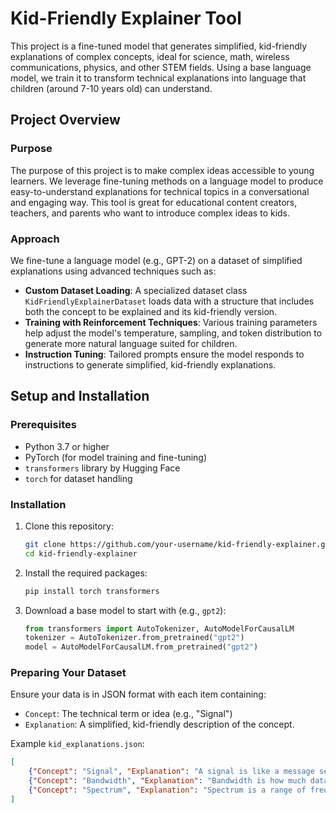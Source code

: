 # Kid-Friendly Explainer Tool

This project is a fine-tuned model that generates simplified, kid-friendly explanations of complex concepts, ideal for science, math, wireless communications, physics, and other STEM fields. Using a base language model, we train it to transform technical explanations into language that children (around 7-10 years old) can understand.

## Project Overview

### Purpose
The purpose of this project is to make complex ideas accessible to young learners. We leverage fine-tuning methods on a language model to produce easy-to-understand explanations for technical topics in a conversational and engaging way. This tool is great for educational content creators, teachers, and parents who want to introduce complex ideas to kids.

### Approach
We fine-tune a language model (e.g., GPT-2) on a dataset of simplified explanations using advanced techniques such as:
- **Custom Dataset Loading**: A specialized dataset class `KidFriendlyExplainerDataset` loads data with a structure that includes both the concept to be explained and its kid-friendly version.
- **Training with Reinforcement Techniques**: Various training parameters help adjust the model's temperature, sampling, and token distribution to generate more natural language suited for children.
- **Instruction Tuning**: Tailored prompts ensure the model responds to instructions to generate simplified, kid-friendly explanations.

## Setup and Installation

### Prerequisites
- Python 3.7 or higher
- PyTorch (for model training and fine-tuning)
- `transformers` library by Hugging Face
- `torch` for dataset handling

### Installation

1. Clone this repository:
    ```bash
    git clone https://github.com/your-username/kid-friendly-explainer.git
    cd kid-friendly-explainer
    ```

2. Install the required packages:
    ```bash
    pip install torch transformers
    ```

3. Download a base model to start with (e.g., `gpt2`):
    ```python
    from transformers import AutoTokenizer, AutoModelForCausalLM
    tokenizer = AutoTokenizer.from_pretrained("gpt2")
    model = AutoModelForCausalLM.from_pretrained("gpt2")
    ```

### Preparing Your Dataset

Ensure your data is in JSON format with each item containing:
- `Concept`: The technical term or idea (e.g., "Signal")
- `Explanation`: A simplified, kid-friendly description of the concept.

Example `kid_explanations.json`:
```json
[
    {"Concept": "Signal", "Explanation": "A signal is like a message sent from one place to another."},
    {"Concept": "Bandwidth", "Explanation": "Bandwidth is how much data can be sent at once."},
    {"Concept": "Spectrum", "Explanation": "Spectrum is a range of frequencies used to send messages across the world."}
]
